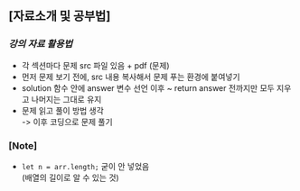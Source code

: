 ## [자료소개 및 공부법]

### _강의 자료 활용법_

- 각 섹션마다 문제 src 파일 있음 + pdf (문제)
- 먼저 문제 보기 전에, src 내용 복사해서 문제 푸는 환경에 붙여넣기
- solution 함수 안에 answer 변수 선언 이후 ~ return answer 전까지만 모두 지우고 나머지는 그대로 유지
- 문제 읽고 풀이 방법 생각 <br/>
  -> 이후 코딩으로 문제 풀기 <br/>

### [Note]

- `let n = arr.length;` 굳이 안 넣었음 <br/>
  (배열의 길이로 알 수 있는 것)
